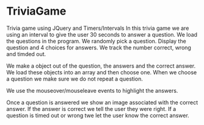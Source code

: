 # TriviaGame
Trivia game using JQuery and Timers/Intervals
In this trivia game we are using an interval to give the user 30 seconds to answer a question.
We load the questions in the program.
We randomly pick a question.
Display the question and 4 choices for answers.
We track the number correct, wrong and timded out.

We make a object out of the question, the answers and the correct answer.
We load these objects into an array and then choose one. 
When we choose a question we make sure we do not repeat a question.

We use the mouseover/mouseleave events to highlight the answers.

Once a question is answered we show an image associated with the correct answer.
If the answer is correct we tell the user they were right.
If a question is timed out or wrong twe let the user know the correct answer.
